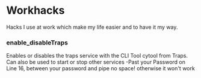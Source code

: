 # Workhacks
Hacks I use at work which make my life easier and to have it my way.


### enable_disableTraps
Enables or disables the traps service with the CLI Tool cytool from Traps.
Can also be used to start or stop other services
-Past your Password on Line 16, between your password and pipe no space! otherwise it won't work

